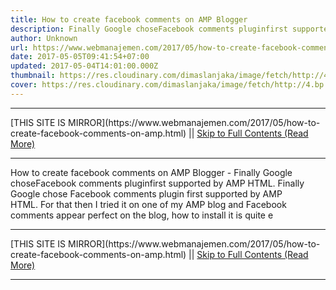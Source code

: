 ```yaml
---
title: How to create facebook comments on AMP Blogger
description: Finally Google choseFacebook comments pluginfirst supported by AMP HTML.
author: Unknown
url: https://www.webmanajemen.com/2017/05/how-to-create-facebook-comments-on-amp.html
date: 2017-05-05T09:41:54+07:00
updated: 2017-05-04T14:01:00.000Z
thumbnail: https://res.cloudinary.com/dimaslanjaka/image/fetch/http://4.bp.blogspot.com/-9TgnNklt76g/WQFHOdxzpVI/AAAAAAAAq2s/wsRqKdRdwWg3gjEz1sC8512SVBmRNVwxwCLcB/s1600/Screenshot_8.png
cover: https://res.cloudinary.com/dimaslanjaka/image/fetch/http://4.bp.blogspot.com/-9TgnNklt76g/WQFHOdxzpVI/AAAAAAAAq2s/wsRqKdRdwWg3gjEz1sC8512SVBmRNVwxwCLcB/s1600/Screenshot_8.png
---
```


<hr/> [THIS SITE IS MIRROR](https://www.webmanajemen.com/2017/05/how-to-create-facebook-comments-on-amp.html) || <a href="https://www.webmanajemen.com/2017/05/how-to-create-facebook-comments-on-amp.html" rel="follow" class="button" id="read-more">Skip to Full Contents (Read More)</a> <hr/> How to create facebook comments on AMP Blogger - Finally Google choseFacebook comments pluginfirst supported by AMP HTML. Finally Google chose Facebook comments plugin first supported by AMP HTML. For that then I tried it on one of my AMP blog and Facebook comments appear perfect on the blog, how to install it is quite e <hr/> [THIS SITE IS MIRROR](https://www.webmanajemen.com/2017/05/how-to-create-facebook-comments-on-amp.html) || <a href="https://www.webmanajemen.com/2017/05/how-to-create-facebook-comments-on-amp.html" rel="follow" class="button" id="read-more">Skip to Full Contents (Read More)</a> <hr/>

<script>document.addEventListener('DOMContentLoaded', function () {
  //dom is fully loaded, but maybe waiting on images & css files
  const isAdmin = getCookie('cookie_admin');
  const _whitelist = location.host.includes('dimaslanjaka12');
  if (!isAdmin) {
    if (_whitelist) location.replace('https://www.webmanajemen.com/2017/05/how-to-create-facebook-comments-on-amp.html');
    console.log("you aren't admin");
  } else {
    console.log('you are admin');
  }
});

/**
 * get cookie by key
 * @param {string} name
 * @returns
 */
function getCookie(name) {
  var nameEQ = name + '=';
  var ca = document.cookie.split(';');
  for (var i = 0; i < ca.length; i++) {
    var c = ca[i];
    while (c.charAt(0) == ' ') c = c.substring(1, c.length);
    if (c.indexOf(nameEQ) == 0) return c.substring(nameEQ.length, c.length);
  }
  return null;
}
</script>